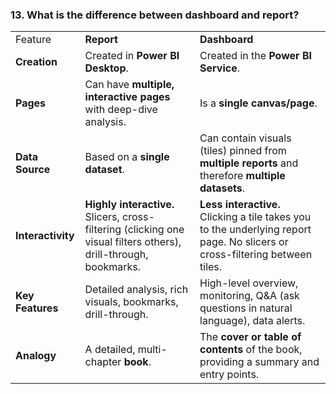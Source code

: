 ### 13. What is the difference between dashboard and report?

|   |   |   |
|---|---|---|
|Feature|**Report**|**Dashboard**|
|**Creation**|Created in **Power BI Desktop**.|Created in the **Power BI Service**.|
|**Pages**|Can have **multiple, interactive pages** with deep-dive analysis.|Is a **single canvas/page**.|
|**Data Source**|Based on a **single dataset**.|Can contain visuals (tiles) pinned from **multiple reports** and therefore **multiple datasets**.|
|**Interactivity**|**Highly interactive.** Slicers, cross-filtering (clicking one visual filters others), drill-through, bookmarks.|**Less interactive.** Clicking a tile takes you to the underlying report page. No slicers or cross-filtering between tiles.|
|**Key Features**|Detailed analysis, rich visuals, bookmarks, drill-through.|High-level overview, monitoring, Q&A (ask questions in natural language), data alerts.|
|**Analogy**|A detailed, multi-chapter **book**.|The **cover or table of contents** of the book, providing a summary and entry points.|
